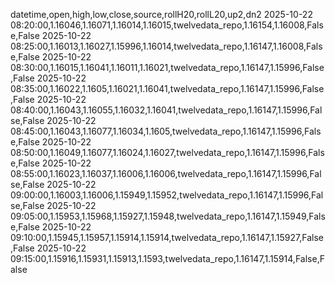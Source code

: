 datetime,open,high,low,close,source,rollH20,rollL20,up2,dn2
2025-10-22 08:20:00,1.16046,1.16071,1.16014,1.16015,twelvedata_repo,1.16154,1.16008,False,False
2025-10-22 08:25:00,1.16013,1.16027,1.15996,1.16014,twelvedata_repo,1.16147,1.16008,False,False
2025-10-22 08:30:00,1.16015,1.16041,1.16011,1.16021,twelvedata_repo,1.16147,1.15996,False,False
2025-10-22 08:35:00,1.16022,1.1605,1.16021,1.16041,twelvedata_repo,1.16147,1.15996,False,False
2025-10-22 08:40:00,1.16043,1.16055,1.16032,1.16041,twelvedata_repo,1.16147,1.15996,False,False
2025-10-22 08:45:00,1.16043,1.16077,1.16034,1.1605,twelvedata_repo,1.16147,1.15996,False,False
2025-10-22 08:50:00,1.16049,1.16077,1.16024,1.16027,twelvedata_repo,1.16147,1.15996,False,False
2025-10-22 08:55:00,1.16023,1.16037,1.16006,1.16006,twelvedata_repo,1.16147,1.15996,False,False
2025-10-22 09:00:00,1.16003,1.16006,1.15949,1.15952,twelvedata_repo,1.16147,1.15996,False,False
2025-10-22 09:05:00,1.15953,1.15968,1.15927,1.15948,twelvedata_repo,1.16147,1.15949,False,False
2025-10-22 09:10:00,1.15945,1.15957,1.15914,1.15914,twelvedata_repo,1.16147,1.15927,False,False
2025-10-22 09:15:00,1.15916,1.15931,1.15913,1.1593,twelvedata_repo,1.16147,1.15914,False,False
